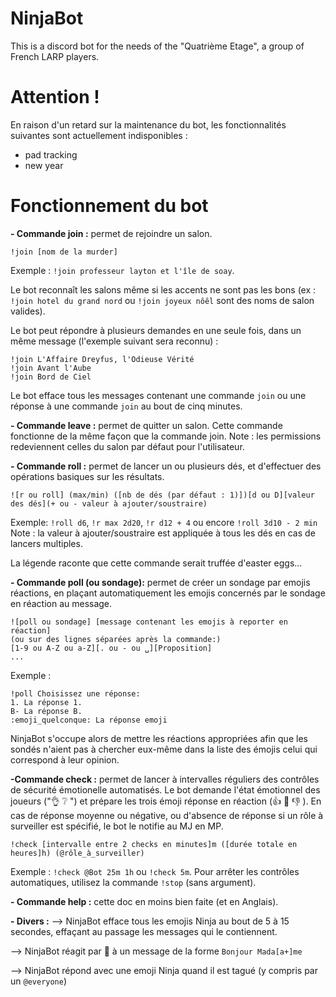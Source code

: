 # NinjaBot

This is a discord bot for the needs of the "Quatrième Etage", a group of French LARP players.

# Attention !

En raison d'un retard sur la maintenance du bot, les fonctionnalités suivantes sont actuellement indisponibles :
- pad tracking
- new year

# Fonctionnement du bot

**- Commande join :** permet de rejoindre un salon.
```
!join [nom de la murder]
```
Exemple : `!join professeur layton et l'île de soay`.

Le bot reconnaît les salons même si les accents ne sont pas les bons (ex : `!join hotel du grand nord` ou `!join joyeux nôêl` sont des noms de salon valides).

Le bot peut répondre à plusieurs demandes en une seule fois, dans un même message (l'exemple suivant sera reconnu) :
```
!join L'Affaire Dreyfus, l'Odieuse Vérité
!join Avant l'Aube
!join Bord de Ciel
```
Le bot efface tous les messages contenant une commande `join` ou une réponse à une commande `join` au bout de cinq minutes.

**- Commande leave :** permet de quitter un salon.
Cette commande fonctionne de la même façon que la commande join.
Note : les permissions redeviennent celles du salon par défaut pour l'utilisateur.

**- Commande roll :** permet de lancer un ou plusieurs dés, et d'effectuer des opérations basiques sur les résultats.
```
![r ou roll] (max/min) ([nb de dés (par défaut : 1)])[d ou D][valeur des dés](+ ou - valeur à ajouter/soustraire)
```

Exemple: `!roll d6`,  `!r max 2d20`, `!r d12 + 4` ou encore `!roll 3d10 - 2 min`
Note : la valeur à ajouter/soustraire est appliquée à tous les dés en cas de lancers multiples.

La légende raconte que cette commande serait truffée d'easter eggs... 


**- Commande poll (ou sondage):** permet de créer un sondage par emojis réactions, en plaçant automatiquement les emojis concernés par le sondage en réaction au message.
```
![poll ou sondage] [message contenant les emojis à reporter en réaction]
(ou sur des lignes séparées après la commande:)
[1-9 ou A-Z ou a-Z][. ou - ou ␣][Proposition]
...
```
Exemple : 
```
!poll Choisissez une réponse:
1. La réponse 1.
B- La réponse B.
:emoji_quelconque: La réponse emoji
```

NinjaBot s'occupe alors de mettre les réactions appropriées afin que les sondés n'aient pas à chercher eux-même dans la liste des émojis celui qui correspond à leur opinion.

**-Commande check :** permet de lancer à intervalles réguliers des contrôles de sécurité émotionelle automatisés. Le bot demande l'état émotionnel des joueurs (":ok_hand: :grey_question: ") et prépare les trois émoji réponse en réaction (:thumbsup: :pinching_hand: :thumbsdown: ). En cas de réponse moyenne ou négative, ou d'absence de réponse si un rôle à surveiller est spécifié, le bot le notifie au MJ en MP.
```
!check [intervalle entre 2 checks en minutes]m ([durée totale en heures]h) (@rôle_à_surveiller)
```
Exemple : `!check @Bot 25m 1h` ou `!check 5m`.
Pour arrêter les contrôles automatiques, utilisez la commande `!stop` (sans argument).

**- Commande help :** cette doc en moins bien faite (et en Anglais).

**- Divers :** 
 --> NinjaBot efface tous les emojis Ninja au bout de 5 à 15 secondes, effaçant au passage les messages qui le contiennent.
 
--> NinjaBot réagit par :hatched_chick: à un message de la forme `Bonjour Mada[a+]me`

--> NinjaBot répond avec une emoji Ninja quand il est tagué (y compris par un `@everyone`)
